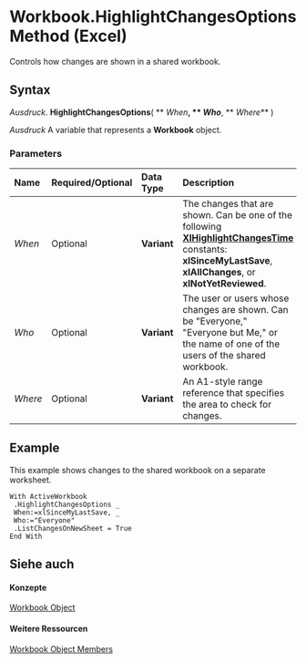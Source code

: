 
# Workbook.HighlightChangesOptions Method (Excel)

Controls how changes are shown in a shared workbook.


## Syntax

 _Ausdruck_. **HighlightChangesOptions**( ** _When_**, ** _Who_**, ** _Where_** )

 _Ausdruck_ A variable that represents a **Workbook** object.


### Parameters



|**Name**|**Required/Optional**|**Data Type**|**Description**|
|:-----|:-----|:-----|:-----|
| _When_|Optional|**Variant**|The changes that are shown. Can be one of the following  **[XlHighlightChangesTime](89c317df-f24c-51ae-b07d-3c4367daf640.md)** constants: **xlSinceMyLastSave**, **xlAllChanges**, or **xlNotYetReviewed**.|
| _Who_|Optional|**Variant**|The user or users whose changes are shown. Can be "Everyone," "Everyone but Me," or the name of one of the users of the shared workbook.|
| _Where_|Optional|**Variant**|An A1-style range reference that specifies the area to check for changes.|

## Example

This example shows changes to the shared workbook on a separate worksheet.


```
With ActiveWorkbook 
 .HighlightChangesOptions _ 
 When:=xlSinceMyLastSave, _ 
 Who:="Everyone" 
 .ListChangesOnNewSheet = True 
End With 

```


## Siehe auch


#### Konzepte


[Workbook Object](8c00aa60-c974-eed3-0812-3c9625eb0d4c.md)
#### Weitere Ressourcen


[Workbook Object Members](http://msdn.microsoft.com/library/dce102a3-25de-3ff4-2ce5-bc56e08baca7%28Office.15%29.aspx)